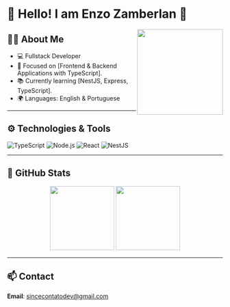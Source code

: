 # 🌟 Hello! I am Enzo Zamberlan 🌟

<img align="right" src="https://github.com/sincezola/sincezola/raw/main/assets/image.png" width="200"/>

## 👨‍💻 About Me  
- 💻 Fullstack Developer  
- 🎯 Focused on [Frontend & Backend Applications with TypeScript].  
- 📚 Currently learning [NestJS, Express, TypeScript].  
- 🌍 Languages: English & Portuguese  

---

## ⚙️ Technologies & Tools  
![TypeScript](https://img.shields.io/badge/TypeScript-007ACC?style=for-the-badge&logo=typescript&logoColor=white)
![Node.js](https://img.shields.io/badge/Node.js-339933?style=for-the-badge&logo=node.js&logoColor=white)
![React](https://img.shields.io/badge/React-61DAFB?style=for-the-badge&logo=react&logoColor=black)
![NestJS](https://img.shields.io/badge/NestJS-E0234E?style=for-the-badge&logo=nestjs&logoColor=white)

---

## 🚀 GitHub Stats  
<div align="center">
  <img height="150em" src="https://github-readme-stats.vercel.app/api?username=sincezola&show_icons=true&theme=radical"/>
  <img height="150em" src="https://github-readme-stats.vercel.app/api/top-langs/?username=sincezola&layout=compact&theme=radical"/>
</div>

---

## 📫 Contact  
**Email**: [sincecontatodev@gmail.com](mailto:sincecontatodev@gmail.com)
